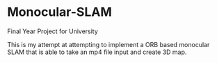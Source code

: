 # Monocular-SLAM
Final Year Project for University

This is my attempt at attempting to implement a ORB based monocular SLAM that is able to take an mp4 file input and create 3D map.
